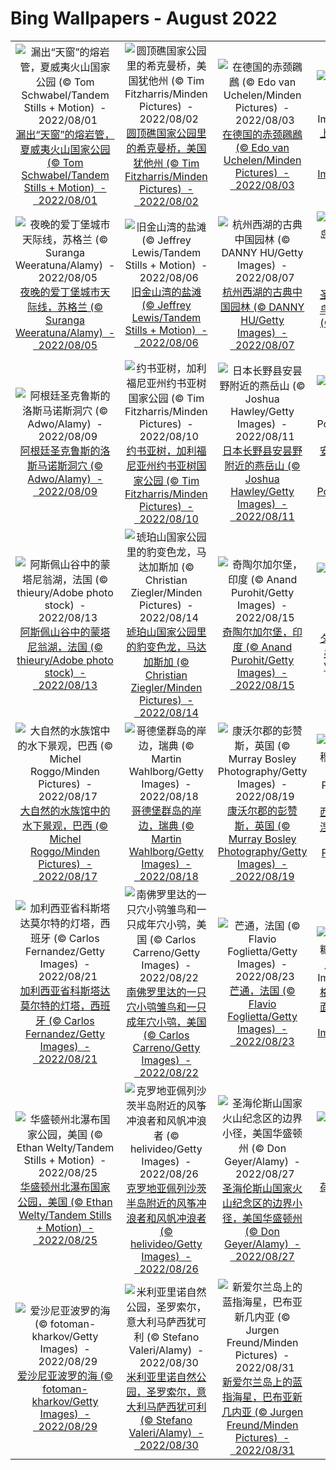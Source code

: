 # Bing Wallpapers - August 2022

| | | | |
|:-------------------------:|:-------------------------:|:-------------------------:|:-------------------------:|
| ![漏出“天窗”的熔岩管，夏威夷火山国家公园 (© Tom Schwabel/Tandem Stills + Motion)  -  2022/08/01](https://cn.bing.com/th?id=OHR.LavaTube_ZH-CN5458469336_UHD.jpg&w=480)[漏出“天窗”的熔岩管，夏威夷火山国家公园 (© Tom Schwabel/Tandem Stills + Motion)  -  2022/08/01](https://cn.bing.com/th?id=OHR.LavaTube_ZH-CN5458469336_UHD.jpg) | ![圆顶礁国家公园里的希克曼桥，美国犹他州 (© Tim Fitzharris/Minden Pictures)  -  2022/08/02](https://cn.bing.com/th?id=OHR.HickmanBridge_ZH-CN0976106691_UHD.jpg&w=480)[圆顶礁国家公园里的希克曼桥，美国犹他州 (© Tim Fitzharris/Minden Pictures)  -  2022/08/02](https://cn.bing.com/th?id=OHR.HickmanBridge_ZH-CN0976106691_UHD.jpg) | ![在德国的赤颈鸊鷉 (© Edo van Uchelen/Minden Pictures)  -  2022/08/03](https://cn.bing.com/th?id=OHR.RedneckedGrebe_ZH-CN6036749974_UHD.jpg&w=480)[在德国的赤颈鸊鷉 (© Edo van Uchelen/Minden Pictures)  -  2022/08/03](https://cn.bing.com/th?id=OHR.RedneckedGrebe_ZH-CN6036749974_UHD.jpg) | ![上海浦东森林心形洞穴鸟瞰图，中国 (© Yaorusheng/Getty Images)  -  2022/08/04](https://cn.bing.com/th?id=OHR.QiXiFestival2022_ZH-CN2628111266_UHD.jpg&w=480)[上海浦东森林心形洞穴鸟瞰图，中国 (© Yaorusheng/Getty Images)  -  2022/08/04](https://cn.bing.com/th?id=OHR.QiXiFestival2022_ZH-CN2628111266_UHD.jpg) |
| ![夜晚的爱丁堡城市天际线，苏格兰 (© Suranga Weeratuna/Alamy)  -  2022/08/05](https://cn.bing.com/th?id=OHR.MilitaryTattoo_ZH-CN0302287210_UHD.jpg&w=480)[夜晚的爱丁堡城市天际线，苏格兰 (© Suranga Weeratuna/Alamy)  -  2022/08/05](https://cn.bing.com/th?id=OHR.MilitaryTattoo_ZH-CN0302287210_UHD.jpg) | ![旧金山湾的盐滩 (© Jeffrey Lewis/Tandem Stills + Motion)  -  2022/08/06](https://cn.bing.com/th?id=OHR.SFSaltFlats_ZH-CN7261637239_UHD.jpg&w=480)[旧金山湾的盐滩 (© Jeffrey Lewis/Tandem Stills + Motion)  -  2022/08/06](https://cn.bing.com/th?id=OHR.SFSaltFlats_ZH-CN7261637239_UHD.jpg) | ![杭州西湖的古典中国园林 (© DANNY HU/Getty Images)  -  2022/08/07](https://cn.bing.com/th?id=OHR.theBeginningofAutumn2022_ZH-CN9413449297_UHD.jpg&w=480)[杭州西湖的古典中国园林 (© DANNY HU/Getty Images)  -  2022/08/07](https://cn.bing.com/th?id=OHR.theBeginningofAutumn2022_ZH-CN9413449297_UHD.jpg) | ![圣埃尔姆附近的潘塔留岛鸟瞰图，西班牙马略卡岛 (© Dimitri Weber/Azing航空公司)  -  2022/08/08](https://cn.bing.com/th?id=OHR.EsPantaleu_ZH-CN8612029580_UHD.jpg&w=480)[圣埃尔姆附近的潘塔留岛鸟瞰图，西班牙马略卡岛 (© Dimitri Weber/Azing航空公司)  -  2022/08/08](https://cn.bing.com/th?id=OHR.EsPantaleu_ZH-CN8612029580_UHD.jpg) |
| ![阿根廷圣克鲁斯的洛斯马诺斯洞穴 (© Adwo/Alamy)  -  2022/08/09](https://cn.bing.com/th?id=OHR.CuevaManos_ZH-CN8900667928_UHD.jpg&w=480)[阿根廷圣克鲁斯的洛斯马诺斯洞穴 (© Adwo/Alamy)  -  2022/08/09](https://cn.bing.com/th?id=OHR.CuevaManos_ZH-CN8900667928_UHD.jpg) | ![约书亚树，加利福尼亚州约书亚树国家公园 (© Tim Fitzharris/Minden Pictures)  -  2022/08/10](https://cn.bing.com/th?id=OHR.AnniversaryJTNP_ZH-CN9974030692_UHD.jpg&w=480)[约书亚树，加利福尼亚州约书亚树国家公园 (© Tim Fitzharris/Minden Pictures)  -  2022/08/10](https://cn.bing.com/th?id=OHR.AnniversaryJTNP_ZH-CN9974030692_UHD.jpg) | ![日本长野县安昙野附近的燕岳山 (© Joshua Hawley/Getty Images)  -  2022/08/11](https://cn.bing.com/th?id=OHR.MtTsubakuro_ZH-CN0305525340_UHD.jpg&w=480)[日本长野县安昙野附近的燕岳山 (© Joshua Hawley/Getty Images)  -  2022/08/11](https://cn.bing.com/th?id=OHR.MtTsubakuro_ZH-CN0305525340_UHD.jpg) | ![安博塞利国家公园里的非洲象群，肯尼亚 (© Susan Portnoy/Shutterstock)  -  2022/08/12](https://cn.bing.com/th?id=OHR.AmboseliElephants_ZH-CN2078609290_UHD.jpg&w=480)[安博塞利国家公园里的非洲象群，肯尼亚 (© Susan Portnoy/Shutterstock)  -  2022/08/12](https://cn.bing.com/th?id=OHR.AmboseliElephants_ZH-CN2078609290_UHD.jpg) |
| ![阿斯佩山谷中的蒙塔尼翁湖，法国 (© thieury/Adobe photo stock)  -  2022/08/13](https://cn.bing.com/th?id=OHR.LacMontagnon_ZH-CN8301464080_UHD.jpg&w=480)[阿斯佩山谷中的蒙塔尼翁湖，法国 (© thieury/Adobe photo stock)  -  2022/08/13](https://cn.bing.com/th?id=OHR.LacMontagnon_ZH-CN8301464080_UHD.jpg) | ![琥珀山国家公园里的豹变色龙，马达加斯加 (© Christian Ziegler/Minden Pictures)  -  2022/08/14](https://cn.bing.com/th?id=OHR.PantherChameleon_ZH-CN2554514270_UHD.jpg&w=480)[琥珀山国家公园里的豹变色龙，马达加斯加 (© Christian Ziegler/Minden Pictures)  -  2022/08/14](https://cn.bing.com/th?id=OHR.PantherChameleon_ZH-CN2554514270_UHD.jpg) | ![奇陶尔加尔堡，印度 (© Anand Purohit/Getty Images)  -  2022/08/15](https://cn.bing.com/th?id=OHR.ChittorgarhFort_ZH-CN2955182965_UHD.jpg&w=480)[奇陶尔加尔堡，印度 (© Anand Purohit/Getty Images)  -  2022/08/15](https://cn.bing.com/th?id=OHR.ChittorgarhFort_ZH-CN2955182965_UHD.jpg) | ![夕阳下的大白鲨过山车，美国新泽西州 (© John Van Decker/Alamy)  -  2022/08/16](https://cn.bing.com/th?id=OHR.GreatWhiteRoller_ZH-CN1541809088_UHD.jpg&w=480)[夕阳下的大白鲨过山车，美国新泽西州 (© John Van Decker/Alamy)  -  2022/08/16](https://cn.bing.com/th?id=OHR.GreatWhiteRoller_ZH-CN1541809088_UHD.jpg) |
| ![大自然的水族馆中的水下景观，巴西 (© Michel Roggo/Minden Pictures)  -  2022/08/17](https://cn.bing.com/th?id=OHR.AquarioNatural_ZH-CN3886634374_UHD.jpg&w=480)[大自然的水族馆中的水下景观，巴西 (© Michel Roggo/Minden Pictures)  -  2022/08/17](https://cn.bing.com/th?id=OHR.AquarioNatural_ZH-CN3886634374_UHD.jpg) | ![哥德堡群岛的岸边，瑞典 (© Martin Wahlborg/Getty Images)  -  2022/08/18](https://cn.bing.com/th?id=OHR.SourHerring_ZH-CN4136738467_UHD.jpg&w=480)[哥德堡群岛的岸边，瑞典 (© Martin Wahlborg/Getty Images)  -  2022/08/18](https://cn.bing.com/th?id=OHR.SourHerring_ZH-CN4136738467_UHD.jpg) | ![康沃尔郡的彭赞斯，英国 (© Murray Bosley Photography/Getty Images)  -  2022/08/19](https://cn.bing.com/th?id=OHR.PenzancePool_ZH-CN4493022613_UHD.jpg&w=480)[康沃尔郡的彭赞斯，英国 (© Murray Bosley Photography/Getty Images)  -  2022/08/19](https://cn.bing.com/th?id=OHR.PenzancePool_ZH-CN4493022613_UHD.jpg) | ![西班牙阿斯图里亚斯省穆涅略斯自然保护区的蜂箱 (© ABB Photo/Shutterstock)  -  2022/08/20](https://cn.bing.com/th?id=OHR.BearProof_ZH-CN4950171791_UHD.jpg&w=480)[西班牙阿斯图里亚斯省穆涅略斯自然保护区的蜂箱 (© ABB Photo/Shutterstock)  -  2022/08/20](https://cn.bing.com/th?id=OHR.BearProof_ZH-CN4950171791_UHD.jpg) |
| ![加利西亚省科斯塔达莫尔特的灯塔，西班牙 (© Carlos Fernandez/Getty Images)  -  2022/08/21](https://cn.bing.com/th?id=OHR.CostadaMorte_ZH-CN5219249535_UHD.jpg&w=480)[加利西亚省科斯塔达莫尔特的灯塔，西班牙 (© Carlos Fernandez/Getty Images)  -  2022/08/21](https://cn.bing.com/th?id=OHR.CostadaMorte_ZH-CN5219249535_UHD.jpg) | ![南佛罗里达的一只穴小鸮雏鸟和一只成年穴小鸮，美国 (© Carlos Carreno/Getty Images)  -  2022/08/22](https://cn.bing.com/th?id=OHR.TenderMoment_ZH-CN5447705408_UHD.jpg&w=480)[南佛罗里达的一只穴小鸮雏鸟和一只成年穴小鸮，美国 (© Carlos Carreno/Getty Images)  -  2022/08/22](https://cn.bing.com/th?id=OHR.TenderMoment_ZH-CN5447705408_UHD.jpg) | ![芒通，法国 (© Flavio Foglietta/Getty Images)  -  2022/08/23](https://cn.bing.com/th?id=OHR.MentonFrance_ZH-CN5849270429_UHD.jpg&w=480)[芒通，法国 (© Flavio Foglietta/Getty Images)  -  2022/08/23](https://cn.bing.com/th?id=OHR.MentonFrance_ZH-CN5849270429_UHD.jpg) | ![格洛里亚附近的码头和糖面包山，巴西里约热内卢 (© f11photo/Getty Images)  -  2022/08/24](https://cn.bing.com/th?id=OHR.MarinaDaGloria_ZH-CN6894795645_UHD.jpg&w=480)[格洛里亚附近的码头和糖面包山，巴西里约热内卢 (© f11photo/Getty Images)  -  2022/08/24](https://cn.bing.com/th?id=OHR.MarinaDaGloria_ZH-CN6894795645_UHD.jpg) |
| ![华盛顿州北瀑布国家公园，美国 (© Ethan Welty/Tandem Stills + Motion)  -  2022/08/25](https://cn.bing.com/th?id=OHR.CascadesNP_ZH-CN1830542356_UHD.jpg&w=480)[华盛顿州北瀑布国家公园，美国 (© Ethan Welty/Tandem Stills + Motion)  -  2022/08/25](https://cn.bing.com/th?id=OHR.CascadesNP_ZH-CN1830542356_UHD.jpg) | ![克罗地亚佩列沙茨半岛附近的风筝冲浪者和风帆冲浪者 (© helivideo/Getty Images)  -  2022/08/26](https://cn.bing.com/th?id=OHR.PeljesacWind_ZH-CN9299214248_UHD.jpg&w=480)[克罗地亚佩列沙茨半岛附近的风筝冲浪者和风帆冲浪者 (© helivideo/Getty Images)  -  2022/08/26](https://cn.bing.com/th?id=OHR.PeljesacWind_ZH-CN9299214248_UHD.jpg) | ![圣海伦斯山国家火山纪念区的边界小径，美国华盛顿州 (© Don Geyer/Alamy)  -  2022/08/27](https://cn.bing.com/th?id=OHR.MSHV_ZH-CN9630204701_UHD.jpg&w=480)[圣海伦斯山国家火山纪念区的边界小径，美国华盛顿州 (© Don Geyer/Alamy)  -  2022/08/27](https://cn.bing.com/th?id=OHR.MSHV_ZH-CN9630204701_UHD.jpg) | ![荷兰弗莱福兰湿地的文须雀 (© Gert-Jan IJzerman/Minden Pictures)  -  2022/08/28](https://cn.bing.com/th?id=OHR.BeardedTit_ZH-CN0065279700_UHD.jpg&w=480)[荷兰弗莱福兰湿地的文须雀 (© Gert-Jan IJzerman/Minden Pictures)  -  2022/08/28](https://cn.bing.com/th?id=OHR.BeardedTit_ZH-CN0065279700_UHD.jpg) |
| ![爱沙尼亚波罗的海 (© fotoman-kharkov/Getty Images)  -  2022/08/29](https://cn.bing.com/th?id=OHR.EstoniaBaltic_ZH-CN0314555299_UHD.jpg&w=480)[爱沙尼亚波罗的海 (© fotoman-kharkov/Getty Images)  -  2022/08/29](https://cn.bing.com/th?id=OHR.EstoniaBaltic_ZH-CN0314555299_UHD.jpg) | ![米利亚里诺自然公园，圣罗索尔，意大利马萨西犹可利 (© Stefano Valeri/Alamy)  -  2022/08/30](https://cn.bing.com/th?id=OHR.Migliarino_ZH-CN0744250844_UHD.jpg&w=480)[米利亚里诺自然公园，圣罗索尔，意大利马萨西犹可利 (© Stefano Valeri/Alamy)  -  2022/08/30](https://cn.bing.com/th?id=OHR.Migliarino_ZH-CN0744250844_UHD.jpg) | ![新爱尔兰岛上的蓝指海星，巴布亚新几内亚 (© Jurgen Freund/Minden Pictures)  -  2022/08/31](https://cn.bing.com/th?id=OHR.BlueLinckia_ZH-CN1103817183_UHD.jpg&w=480)[新爱尔兰岛上的蓝指海星，巴布亚新几内亚 (© Jurgen Freund/Minden Pictures)  -  2022/08/31](https://cn.bing.com/th?id=OHR.BlueLinckia_ZH-CN1103817183_UHD.jpg) |  |
